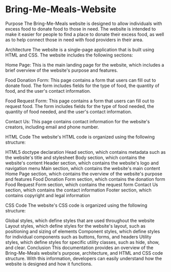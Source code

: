 # Bring-Me-Meals-Website

Purpose
The Bring-Me-Meals website is designed to allow individuals with excess food to donate food to those in need. 
The website is intended to make it easier for people to find a place to donate their excess food, as well as to 
help connect those in need with food providers in their area.

Architecture
The website is a single-page application that is built using HTML and CSS. The website includes the following sections:

Home Page: This is the main landing page for the website, which includes a brief overview of the website's purpose and features.

Food Donation Form: This page contains a form that users can fill out to donate food. The form includes fields for the type of food, the quantity of food, and the user's contact information.

Food Request Form: This page contains a form that users can fill out to request food. The form includes fields for the type of food needed, the quantity of food needed, and the user's contact information.

Contact Us: This page contains contact information for the website's creators, including email and phone number.

HTML Code
The website's HTML code is organized using the following structure:

HTML5 doctype declaration
Head section, which contains metadata such as the website's title and stylesheet
Body section, which contains the website's content
Header section, which contains the website's logo and navigation menu
Main section, which contains the website's main content
Home Page section, which contains the overview of the website's purpose and features
Food Donation Form section, which contains the donation form
Food Request Form section, which contains the request form
Contact Us section, which contains the contact information
Footer section, which contains copyright and legal information

CSS Code
The website's CSS code is organized using the following structure:

Global styles, which define styles that are used throughout the website
Layout styles, which define styles for the website's layout, such as positioning and sizing of elements
Component styles, which define styles for individual components such as buttons, forms, and headers
Utility styles, which define styles for specific utility classes, such as hide, show, and clear.
Conclusion
This documentation provides an overview of the Bring-Me-Meals website's purpose, architecture, and HTML and CSS code structure. With this information, developers can easily understand how the website is designed and how it functions.
